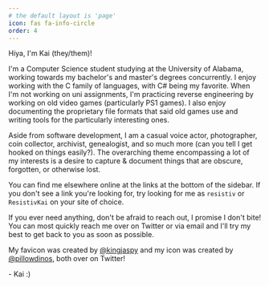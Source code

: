 ```yaml
---
# the default layout is 'page'
icon: fas fa-info-circle
order: 4
---
```


Hiya, I'm Kai (they/them)!

I'm a Computer Science student studying at the University of Alabama, working towards my bachelor's and master's degrees concurrently. I enjoy working with the C family of languages, with C# being my favorite. When I'm not working on uni assignments, I'm practicing reverse engineering by working on old video games (particularly PS1 games). I also enjoy documenting the proprietary file formats that said old games use and writing tools for the particularly interesting ones.

Aside from software development, I am a casual voice actor, photographer, coin collector, archivist, genealogist, and so much more (can you tell I get hooked on things easily?). The overarching theme encompassing a lot of my interests is a desire to capture & document things that are obscure, forgotten, or otherwise lost.

You can find me elsewhere online at the links at the bottom of the sidebar. If you don't see a link you're looking for, try looking for me as ``resistiv`` or ``ResistivKai`` on your site of choice.

If you ever need anything, don't be afraid to reach out, I promise I don't bite! You can most quickly reach me over on Twitter or via email and I'll try my best to get back to you as soon as possible.

My favicon was created by [@kingjaspy](https://twitter.com/kingjaspy) and my icon was created by [@pillowdinos](https://twitter.com/pillowdinos), both over on Twitter!

\- Kai :)
